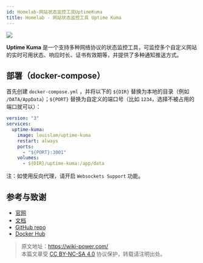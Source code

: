 ```yaml
---
id: Homelab-网站状态监控工具UptimeKuma
title: Homelab - 网站状态监控工具 Uptime Kuma
---
```


![](https://wiki-media-1253965369.cos.ap-guangzhou.myqcloud.com/img/20230410160253.jpg)

**Uptime Kuma** 是一个支持多种网络协议的状态监控工具，可监控多个自定义网站的实时可用状态、响应时长、证书有效期等，并提供了多种通知推送方式。

## 部署（docker-compose）

首先创建 `docker-compose.yml` ，并将以下的 `${DIR}` 替换为本地的目录（例如 `/DATA/AppData`）；`${PORT}` 替换为自定义的端口号（比如 `1234`，选择不被占用的端口就可以）：

```yaml title="docker-compose.yml"
version: "3"
services:
  uptime-kuma:
    image: louislam/uptime-kuma
    restart: always
    ports:
      - "${PORT}:3001"
    volumes:
      - ${DIR}/uptime-kuma:/app/data
```

注：如使用反向代理，请开启 `Websockets Support` 功能。

## 参考与致谢

- [官网](https://uptime.kuma.pet/)
- [文档](https://github.com/louislam/uptime-kuma/wiki)
- [GitHub repo](https://github.com/louislam/uptime-kuma)
- [Docker Hub](https://hub.docker.com/r/louislam/uptime-kuma)

> 原文地址：<https://wiki-power.com/>  
> 本篇文章受 [CC BY-NC-SA 4.0](https://creativecommons.org/licenses/by/4.0/deed.zh) 协议保护，转载请注明出处。
